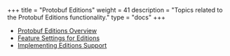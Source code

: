 +++
title = "Protobuf Editions"
weight = 41
description = "Topics related to the Protobuf Editions functionality."
type = "docs"
+++

*   [Protobuf Editions Overview](./editions/overview)
*   [Feature Settings for Editions](./editions/features)
*   [Implementing Editions Support](./editions/implementation)
